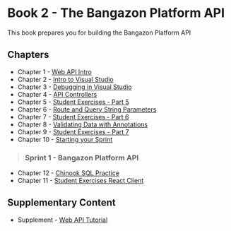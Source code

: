 # Book 2 - The Bangazon Platform API

This book prepares you for building the Bangazon Platform API

## Chapters

* Chapter 1 - [Web API Intro](./chapters/API_OVERVIEW.md)
* Chapter 2 - [Intro to Visual Studio](./chapters/VISUAL_STUDIO.md)
* Chapter 3 - [Debugging in Visual Studio](./chapters/DEBUGGING_VS.md)
* Chapter 4 - [API Controllers](./chapters/API_MODELS_CONTROLLERS.md)
* Chapter 5 - [Student Exercises - Part 5](./chapters/STUDENT_EXERCISES_API.md)
* Chapter 6 - [Route and Query String Parameters](./chapters/CONTROLLER_PARAMETERS.md)
* Chapter 7 - [Student Exercises - Part 6](./chapters/STUDENT_EXERCISES_PARAMS.md)
* Chapter 8 - [Validating Data with Annotations](./chapters/MODEL_VALIDATION.md)
* Chapter 9 - [Student Exercises - Part 7](./chapters/STUDENT_EXERCISES_MODELSTATE.md)
* Chapter 10 - [Starting your Sprint](./chapters/HOW_TO_START.md)

> ### __Sprint 1__ - Bangazon Platform API

* Chapter 12 - [Chinook SQL Practice](./chapters/CHINOOK.md)
* Chapter 11 - [Student Exercises React Client](./chapters/STUDENT_EXERCISES_REACT_CLIENT.md)

## Supplementary Content

* Supplement - [Web API Tutorial](https://docs.microsoft.com/en-us/aspnet/core/tutorials/first-web-api?view=aspnetcore-2.1)
